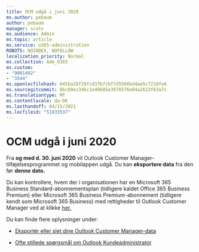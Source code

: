 ```yaml
---
title: OCM udgå i juni 2020
ms.author: pebaum
author: pebaum
manager: scotv
ms.audience: Admin
ms.topic: article
ms.service: o365-administration
ROBOTS: NOINDEX, NOFOLLOW
localization_priority: Normal
ms.collection: Adm_O365
ms.custom:
- "9001492"
- "3544"
ms.openlocfilehash: 045ba28f29fcd37b7cbf7d5566bd4ae5c7210fe6
ms.sourcegitcommit: 8bc60ec34bc1e40685e3976576e04a2623f63a7c
ms.translationtype: MT
ms.contentlocale: da-DK
ms.lasthandoff: 04/15/2021
ms.locfileid: "51833537"
---
```

# <a name="ocm-to-be-retired-june-2020"></a>OCM udgå i juni 2020


Fra **og med d. 30. juni 2020** vil Outlook Customer Manager-tilføjelsesprogrammet og mobilappen udgå. Du kan **eksportere data** fra den før **denne dato.**  

Du kan kontrollere, hvem der i organisationen har en Microsoft 365 Business Standard-abonnementsplan (tidligere kaldet Office 365 Business Premium) eller Microsoft 365 Business Premium-abonnement (tidligere kendt som Microsoft 365 Business) med rettigheder til Outlook Customer Manager ved at klikke [her.](https://admin.microsoft.com/AdminPortal/Home?ref=/users)

Du kan finde flere oplysninger under:

- [Eksportér eller slet dine Outlook Customer Manager-data](https://support.office.com/article/1a421cb4-e8de-4b44-bfb8-710b92820439)

- [Ofte stillede spørgsmål om Outlook Kundeadministrator](https://techcommunity.microsoft.com/t5/outlook-customer-manager/faq-frequently-asked-questions-about-outlook-customer-manager/m-p/29680)

